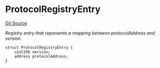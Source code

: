 # ProtocolRegistryEntry
[Git Source](https://github.com/ava-labs/teleporter/blob/cadc1420fd95195b094eea855b7496cc71b5be2a/src/WarpProtocolRegistry.sol)

*Registry entry that represents a mapping between protocolAddress and version.*


```solidity
struct ProtocolRegistryEntry {
    uint256 version;
    address protocolAddress;
}
```

